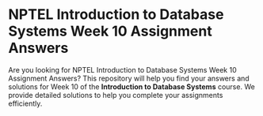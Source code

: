# NPTEL Introduction to Database Systems Week 10 Assignment Answers

Are you looking for NPTEL Introduction to Database Systems Week 10 Assignment Answers? This repository will help you find your answers and solutions for Week 10 of the **Introduction to Database Systems** course. We provide detailed solutions to help you complete your assignments efficiently.
